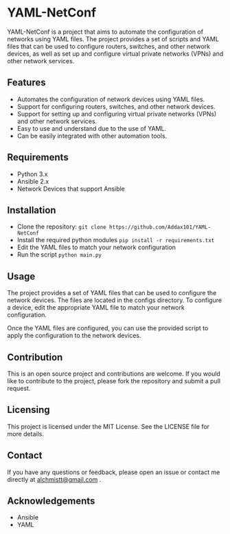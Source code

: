 # YAML-NetConf
YAML-NetConf is a project that aims to automate the configuration of networks using YAML files. The project provides a set of scripts and YAML files that can be used to configure routers, switches, and other network devices, as well as set up and configure virtual private networks (VPNs) and other network services.

## Features
* Automates the configuration of network devices using YAML files.
* Support for configuring routers, switches, and other network devices.
* Support for setting up and configuring virtual private networks (VPNs) and other network services.
* Easy to use and understand due to the use of YAML.
* Can be easily integrated with other automation tools.
## Requirements
* Python 3.x
* Ansible 2.x
* Network Devices that support Ansible
## Installation
* Clone the repository: `git clone https://github.com/Addax101/YAML-NetConf`
* Install the required python modules `pip install -r requirements.txt`
* Edit the YAML files to match your network configuration
* Run the script `python main.py`
## Usage
The project provides a set of YAML files that can be used to configure the network devices. The files are located in the configs directory. To configure a device, edit the appropriate YAML file to match your network configuration.

Once the YAML files are configured, you can use the provided script to apply the configuration to the network devices.

## Contribution
This is an open source project and contributions are welcome. If you would like to contribute to the project, please fork the repository and submit a pull request.

## Licensing
This project is licensed under the MIT License. See the LICENSE file for more details.

## Contact
If you have any questions or feedback, please open an issue or contact me directly at alchmistt@gmail.com .

## Acknowledgements
- Ansible
- YAML



